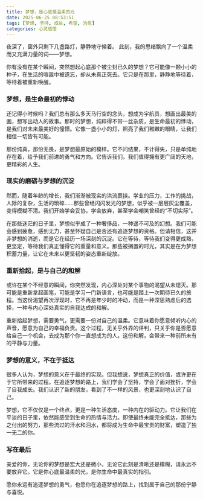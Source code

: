 ```yaml
---
title: 梦想，是心底最温柔的光
date: 2025-06-25 08:53:51
tags: [梦想, 坚持, 成长, 希望, 治愈]
categories: 心灵感悟
---
```


夜深了，窗外只剩下几盏路灯，静静地守候着。
此刻，我的思绪飘向了一个温柔而又充满力量的词——梦想。

你有没有在某个瞬间，突然想起心底那个被尘封已久的梦想？它可能像一颗小小的种子，在生活的喧嚣中被遗忘，却从未真正死去。它只是在那里，静静地等待着，等待着被重新唤醒。

### 梦想，是生命最初的悸动

还记得小时候吗？我们总有那么多天马行空的念头，想成为宇航员，想画出最美的画，想写出动人的故事。那时的梦想，纯粹得不带一丝杂质，是生命最初的悸动，是我们对未来最美好的憧憬。它像一盏小小的灯，照亮了我们稚嫩的眼睛，让我们相信一切皆有可能。

那份纯真，那份无畏，是梦想最原始的模样。它不问结果，不计得失，只是单纯地存在着，给予我们前进的勇气和方向。它告诉我们，我们值得拥有更广阔的天地，更精彩的人生。

### 现实的磨砺与梦想的沉淀

然而，随着年龄的增长，我们渐渐被现实的洪流裹挟。学业的压力，工作的挑战，人际的复杂，生活的琐碎……那些曾经闪闪发光的梦想，似乎被一层层灰尘覆盖，变得模糊不清。我们开始学会妥协，学会放弃，甚至学会嘲笑曾经的“不切实际”。

在那些迷茫的日子里，梦想似乎成了一种奢侈品，一种遥不可及的幻想。我们可能会感到疲惫，感到无力，甚至怀疑自己是否还有追逐梦想的资格。但请相信，这并非梦想的消逝，而是它在经历一场深刻的沉淀。它在等待，等待我们变得更成熟，更坚定，等待我们真正懂得它的重量和意义。那些被搁置的时光，其实是在为梦想积蓄力量，让它在未来以更坚韧的姿态重新绽放。

### 重新拾起，是与自己的和解

或许在某个不经意的瞬间，你突然发现，内心深处对某个事物的渴望从未熄灭。那可能是重新拿起画笔，可能是学习一门新语言，也可能是踏上一次期待已久的旅程。当这份渴望再次浮现时，它不再是年少时的冲动，而是一种深思熟虑后的选择，一种与内心深处真实的自我达成的和解。

重新拾起梦想，需要勇气，更需要一份对自己的温柔。它意味着你愿意倾听内心的声音，愿意为自己的幸福负责。这个过程，无关乎外界的评判，只关乎你是否愿意给自己一个机会，去成为那个你一直想成为的人。这份和解，会带来一种前所未有的平静与力量。

### 梦想的意义，不在于抵达

很多人认为，梦想的意义在于最终的实现。但我想说，梦想真正的价值，或许更在于它所带来的过程。在追逐梦想的路上，我们学会了坚持，学会了面对挫折，学会了自我成长。我们认识了新的朋友，看到了不一样的风景，也更深刻地认识了自己。

梦想，它不仅仅是一个终点，更是一种生活态度，一种内在的驱动力。它让我们在平淡的日子里，依然能感受到生命的热情与活力。即使最终未能完全抵达，那些为之付出的努力，那些流过的汗水和泪水，都将成为生命中最宝贵的财富，塑造了独一无二的你。

### 写在最后

亲爱的你，无论你的梦想是宏大还是微小，无论它此刻是清晰还是模糊，请永远不要放弃它。它是你心底最温柔的光，是你生命中最真实的指引。

愿你永远有追逐梦想的勇气，也愿你在追逐梦想的路上，找到属于自己的那份宁静与喜悦。